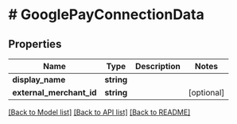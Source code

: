 # # GooglePayConnectionData

## Properties

Name | Type | Description | Notes
------------ | ------------- | ------------- | -------------
**display_name** | **string** |  |
**external_merchant_id** | **string** |  | [optional]

[[Back to Model list]](../../README.md#models) [[Back to API list]](../../README.md#endpoints) [[Back to README]](../../README.md)
